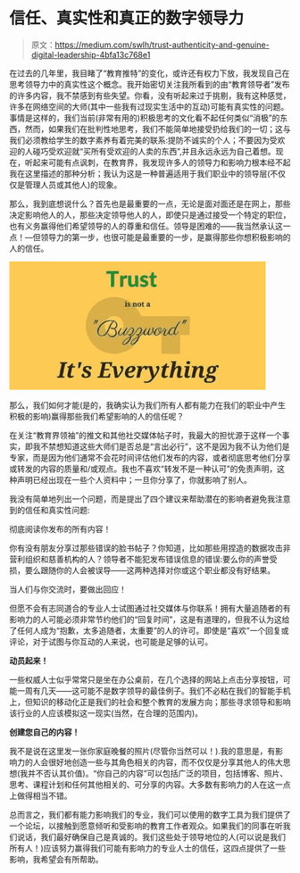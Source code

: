 # 信任、真实性和真正的数字领导力

> 原文：<https://medium.com/swlh/trust-authenticity-and-genuine-digital-leadership-4bfa13c768e1>

在过去的几年里，我目睹了“教育推特”的变化，或许还有权力下放，我发现自己在思考领导力中的真实性这个概念。我开始密切关注我所看到的由“教育领导者”发布的许多内容，我不禁感到有些失望。你看，没有听起来过于挑剔，我有这种感觉，许多在网络空间的大师(其中一些我有过现实生活中的互动)可能有真实性的问题。事情是这样的，我们当前(非常有用的)积极思考的文化看不起任何类似“消极”的东西，然而，如果我们在批判性地思考，我们不能简单地接受扔给我们的一切；这与我们必须教给学生的数字素养有着完美的联系:提防不诚实的个人；不要因为受欢迎的人碰巧受欢迎就“买所有受欢迎的人卖的东西”,并且永远永远为自己着想。现在，听起来可能有点讽刺，在教育界，我发现许多人的领导力和影响力根本经不起我在这里描述的那种分析；我认为这是一种普遍适用于我们职业中的领导层(不仅仅是管理人员或其他人)的现象。

那么，我到底想说什么？首先也是最重要的一点，无论是面对面还是在网上，那些决定影响他人的人，那些决定领导他人的人，即使只是通过接受一个特定的职位，也有义务赢得他们希望领导的人的尊重和信任。领导是困难的——我当然承认这一点！—但领导力的第一步，也很可能是最重要的一步，是赢得那些你想积极影响的人的信任。

![](img/ed3ebc3eed9e4e0ec4a37b24b741134e.png)

那么，我们如何才能(是的，我确实认为我们所有人都有能力在我们的职业中产生积极的影响)赢得那些我们希望影响的人的信任呢？

在关注“教育界领袖”的推文和其他社交媒体帖子时，我最大的担忧源于这样一个事实，即我不禁想知道这些大师们是否总是“言出必行”，这不是因为我不认为他们是专家，而是因为他们通常不会花时间评估他们发布的内容，或者彻底思考他们分享或转发的内容的质量和/或观点。我也不喜欢“转发不是一种认可”的免责声明，这种声明已经出现在一些个人资料中；一旦你分享了，你就影响了别人。

我没有简单地列出一个问题，而是提出了四个建议来帮助潜在的影响者避免我注意到的信任和真实性问题:

彻底阅读你发布的所有内容！

你有没有朋友分享过那些错误的脸书帖子？你知道，比如那些用捏造的数据攻击非营利组织和慈善机构的人？领导者不能犯发布错误信息的错误:要么你的声誉受损，要么跟随你的人会被误导——这两种选择对你或这个职业都没有好结果。

当人们与你交流时，要做出回应！

但愿不会有志同道合的专业人士试图通过社交媒体与你联系！拥有大量追随者的有影响力的人可能必须非常节约他们的“回复时间”，这是有道理的，但我不认为这给了任何人成为“抱歉，太多追随者，太重要”的人的许可。即使是“喜欢”一个回复或评论，对于试图与你互动的人来说，也可能是足够的认可。

**动员起来！**

一些权威人士似乎常常只是坐在办公桌前，在几个选择的网站上点击分享按钮，可能一周有几天——这可能不是数字领导的最佳例子。我们不必粘在我们的智能手机上，但知识的移动化正是我们的社会和整个教育的发展方向；那些寻求领导和影响该行业的人应该模拟这一现实(当然，在合理的范围内)。

**创建您自己的内容！**

我不是说在这里发一张你家庭晚餐的照片(尽管你当然可以！).我的意思是，有影响力的人会很好地创造一些与其角色相关的内容，而不仅仅是分享其他人的伟大思想(我并不否认其价值)。“你自己的内容”可以包括广泛的项目，包括博客、照片、思考、课程计划和任何其他相关的、可分享的内容。大多数有影响力的人在这一点上做得相当不错。

总而言之，我们都有能力影响我们的专业，我们可以使用的数字工具为我们提供了一个论坛，以接触到愿意倾听和受影响的教育工作者观众。如果我们的同事在听我们说话，我们最好确保自己是真诚的。我们这些处于领导地位的人(可以说是我们所有人！)应该努力赢得我们可能有影响力的专业人士的信任，这四点提供了一些影响，我希望会有所帮助。